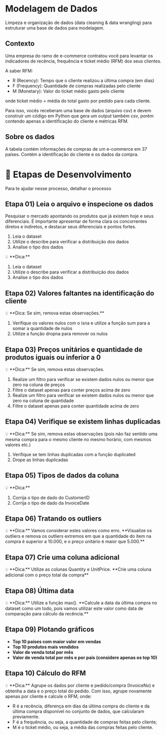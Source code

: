 # Modelagem de Dados
Limpeza e organização de dados (data cleaning &amp; data wrangling) para estruturar uma base de dados para modelagem. 

## **Contexto**

Uma empresa do ramo de e-commerce contratou você para levantar os indicadores de recência, frequência e ticket médio (RFM) dos seus clientes.

A saber RFM:

- R (Recency): Tempo que o cliente realizou a última compra (em dias)
- F (Frequency): Quantidade de compras realizadas pelo cliente
- M (Monetary): Valor do ticket médio gasto pelo cliente

onde ticket médio = média do total gasto por pedido para cada cliente.

Para isso, vocês receberam uma base de dados (arquivo csv) e devem construir um código em Python que gera um output também csv, porém contendo apenas a identificação do cliente e métricas RFM.

## Sobre os dados

A tabela contém informações de compras de um e-commerce em 37 países. Contém a identificação do cliente e os dados da compra.

# 🎯 Etapas de Desenvolvimento

Para te ajudar nesse processo, detalhar o processo

## **Etapa 01) Leia o arquivo e inspecione os dados**

Pesquisar o mercado apontando os produtos que já existem hoje e seus diferenciais. É importante apresentar de forma clara os concorrentes diretos e indiretos, e destacar seus diferenciais e pontos fortes.

1. Leia o dataset
2. Utilize o describe para verificar a distribuição dos dados
3. Analise o tipo dos dados

<aside>
💡 **Dica:**

1. Leia o dataset
2. Utilize o describe para verificar a distribuição dos dados
3. Analise o tipo dos dados
</aside>

## **Etapa 02) Valores faltantes na identificação do cliente**

<aside>
💡 **Dica: Se sim, remova estas observações.**

1. Verifique os valores nulos com o isna e utilize a função sum para a somar a quantidade de nulos
2. Utilize a função dropna para remover os nulos
</aside>

## **Etapa 03) Preços unitários e quantidade de produtos iguais ou inferior a 0**

<aside>
💡 **Dica:** Se sim, remova estas observações.

1. Realize um filtro para verificar se existem dados nulos ou menor que zero na coluna de preços
2. Filtre o dataset apenas para conter preços acima de zero
3. Realize um filtro para verificar se existem dados nulos ou menor que zero na coluna de quantidade
4. Filtre o dataset apenas para conter quantidade acima de zero
</aside>

## **Etapa 04) Verifique se existem linhas duplicadas**

<aside>
💡 **Dica:** Se sim, remova estas observações (pois não faz sentido uma mesma compra para o mesmo cliente no mesmo horário, com mesmos valores etc.)

1. Verifique se tem linhas duplicadas com a função duplicated
2. Drope as linhas duplicadas
</aside>

## **Etapa 05) Tipos de dados da coluna**

<aside>
💡 **Dica:**

1. Corrija o tipo de dado do CustomerID
2. Corrija o tipo de dado da InvoiceDate
</aside>

## **Etapa 06) Tratando os outliers**

<aside>
💡 **Dica:** Vamos considerar estes valores como erro. 
  **Visualize os outliers e remova os outliers extremos em que a quantidade do item na compra é superior a 10.000, e o preço unitário é maior que 5.000.**

</aside>

## **Etapa 07) Crie uma coluna adicional**

<aside>
💡 **Dica:** Utilize as colunas Quantity e UnitPrice.  
  **Crie uma coluna adicional com o preço total da compra**

</aside>

## **Etapa 08) Última data**

<aside>
💡 **Dica:** Utilize a função max(). 
  **Calcule a data da última compra no dataset como um todo, pois vamos utilizar este valor como data de comparação para cálculo da recência.**

</aside>

## **Etapa 09) Plotando gráficos**

- **Top 10 países com maior valor em vendas**
- **Top 10 produtos mais vendidos**
- **Valor de venda total por mês**
- **Valor de venda total por mês e por país (considere apenas os top 10)**

## **Etapa 10) Cálculo do RFM**

<aside>
💡 **Dica:** Agrupe os dados por cliente e pedido/compra (InvoiceNo) e obtenha a data e o preço total do pedido.
Com isso, agrupe novamente apenas por cliente e calcule o RFM, onde:

- R é a recência, diferença em dias da última compra do cliente e da última compra disponível no conjunto de dados, que calcularam previamente.
- F é a frequência, ou seja, a quantidade de compras feitas pelo cliente;
- M é o ticket médio, ou seja, a média das compras feitas pelo cliente.

</aside>
